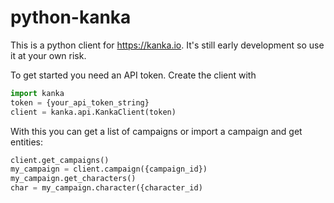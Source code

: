 # python-kanka
This is a python client for https://kanka.io. It's still early development so use it at your own risk.

To get started you need an API token. Create the client with
```python
import kanka
token = {your_api_token_string}
client = kanka.api.KankaClient(token)
```

With this you can get a list of campaigns or import a campaign and get entities:
```python
client.get_campaigns()
my_campaign = client.campaign({campaign_id})
my_campaign.get_characters()
char = my_campaign.character({character_id)
```
